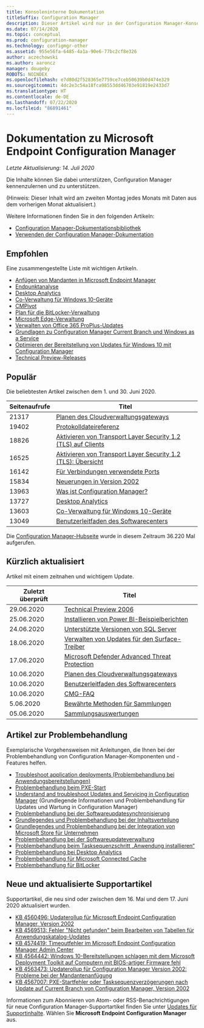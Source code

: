 ```yaml
---
title: Konsoleninterne Dokumentation
titleSuffix: Configuration Manager
description: Dieser Artikel wird nur in der Configuration Manager-Konsole angezeigt.
ms.date: 07/14/2020
ms.topic: conceptual
ms.prod: configuration-manager
ms.technology: configmgr-other
ms.assetid: 955e56fa-6485-4a1a-90e6-77bc2cf8e326
author: aczechowski
ms.author: aaroncz
manager: dougeby
ROBOTS: NOINDEX
ms.openlocfilehash: e7d80d2f528365e7759ce7ceb50639b0d474e329
ms.sourcegitcommit: 4dc2e3c54a18fca98553dd46703e91819e2433d7
ms.translationtype: HT
ms.contentlocale: de-DE
ms.lasthandoff: 07/22/2020
ms.locfileid: "86891461"
---
```

<!-- 
- Feature 1357546
- This page displays in-console, under the Community workspace, Documentation node. 
- Don't use any relative links; must be full https://docs.microsoft.com and language neutral
- Process: https://microsoft.sharepoint.com/teams/ConfigMgr/Documents/ContentPub/Data%20collection%20process%20for%20Feature%201357546%20In-console%20documentation.docx?web=1
-->

# <a name="microsoft-endpoint-configuration-manager-documentation"></a>Dokumentation zu Microsoft Endpoint Configuration Manager

*Letzte Aktualisierung: 14. Juli 2020*

Die Inhalte können Sie dabei unterstützen, Configuration Manager kennenzulernen und zu unterstützen.

(Hinweis: Dieser Inhalt wird am zweiten Montag jedes Monats mit Daten aus dem vorherigen Monat aktualisiert.)

Weitere Informationen finden Sie in den folgenden Artikeln:

- [Configuration Manager-Dokumentationsbibliothek](https://docs.microsoft.com/mem/configmgr)  
- [Verwenden der Configuration Manager-Dokumentation](https://docs.microsoft.com/mem/configmgr/core/understand/use-docs)

## <a name="recommended"></a>Empfohlen

Eine zusammengestellte Liste mit wichtigen Artikeln.

- [Anfügen von Mandanten in Microsoft Endpoint Manager](https://docs.microsoft.com/mem/configmgr/tenant-attach/)
- [Endpunktanalyse](https://docs.microsoft.com/mem/analytics/)
- [Desktop Analytics](https://docs.microsoft.com/mem/configmgr/desktop-analytics/)
- [Co-Verwaltung für Windows 10-Geräte](https://docs.microsoft.com/mem/configmgr/comanage/)  
- [CMPivot](https://docs.microsoft.com/mem/configmgr/core/servers/manage/cmpivot)  
- [Plan für die BitLocker-Verwaltung](https://docs.microsoft.com/mem/configmgr/protect/plan-design/bitlocker-management)  
- [Microsoft Edge-Verwaltung](https://docs.microsoft.com/mem/configmgr/apps/deploy-use/deploy-edge)  
- [Verwalten von Office 365 ProPlus-Updates](https://docs.microsoft.com/mem/configmgr/sum/deploy-use/manage-office-365-proplus-updates)  
- [Grundlagen zu Configuration Manager Current Branch und Windows as a Service](https://docs.microsoft.com/mem/configmgr/core/understand/configuration-manager-and-windows-as-service)
- [Optimieren der Bereitstellung von Updates für Windows 10 mit Configuration Manager](https://docs.microsoft.com/mem/configmgr/sum/deploy-use/optimize-windows-10-update-delivery)
- [Technical Preview-Releases](https://docs.microsoft.com/mem/configmgr/core/get-started/technical-preview)

## <a name="trending"></a>Populär

Die beliebtesten Artikel zwischen dem 1. und 30. Juni 2020.

| Seitenaufrufe | Titel |
|------------|-------|
| 21317 | [Planen des Cloudverwaltungsgateways](https://docs.microsoft.com/mem/configmgr/core/clients/manage/cmg/plan-cloud-management-gateway) |
| 19402 | [Protokolldateireferenz](https://docs.microsoft.com/mem/configmgr/core/plan-design/hierarchy/log-files) |
| 18826 | [Aktivieren von Transport Layer Security 1.2 (TLS) auf Clients](https://docs.microsoft.com/mem/configmgr/core/plan-design/security/enable-tls-1-2-client) |
| 16525 | [Aktivieren von Transport Layer Security 1.2 (TLS): Übersicht](https://docs.microsoft.com/mem/configmgr/core/plan-design/security/enable-tls-1-2) |
| 16142 | [Für Verbindungen verwendete Ports](https://docs.microsoft.com/mem/configmgr/core/plan-design/hierarchy/ports) |
| 15834 | [Neuerungen in Version 2002](https://docs.microsoft.com/mem/configmgr/core/plan-design/changes/whats-new-in-version-2002) |
| 13963 | [Was ist Configuration Manager?](https://docs.microsoft.com/mem/configmgr/core/understand/introduction) |
| 13727 | [Desktop Analytics](https://docs.microsoft.com/mem/configmgr/desktop-analytics/overview) |
| 13603 | [Co-Verwaltung für Windows 10-Geräte](https://docs.microsoft.com/mem/configmgr/comanage/overview) |
| 13049 | [Benutzerleitfaden des Softwarecenters](https://docs.microsoft.com/mem/configmgr/core/understand/software-center) |

Die [Configuration Manager-Hubseite](https://docs.microsoft.com/mem/configmgr/) wurde in diesem Zeitraum 36.220 Mal aufgerufen.

## <a name="recently-updated"></a>Kürzlich aktualisiert

Artikel mit einem zeitnahen und wichtigem Update.

| Zuletzt überprüft | Titel |
|---------------|-------|
| 29.06.2020 | [Technical Preview 2006](https://docs.microsoft.com/mem/configmgr/core/get-started/2020/technical-preview-2006) |
| 25.06.2020 | [Installieren von Power BI-Beispielberichten](https://docs.microsoft.com/mem/configmgr/core/servers/manage/powerbi-sample-reports) |
| 24.06.2020 | [Unterstützte Versionen von SQL Server](https://docs.microsoft.com/mem/configmgr/core/plan-design/configs/support-for-sql-server-versions) |
| 18.06.2020 | [Verwalten von Updates für den Surface-Treiber](https://docs.microsoft.com/mem/configmgr/sum/deploy-use/surface-drivers) |
| 17.06.2020 | [Microsoft Defender Advanced Threat Protection](https://docs.microsoft.com/mem/configmgr/protect/deploy-use/defender-advanced-threat-protection) |
| 10.06.2020 | [Planen des Cloudverwaltungsgateways](https://docs.microsoft.com/mem/configmgr/core/clients/manage/cmg/plan-cloud-management-gateway) |
| 10.06.2020 | [Benutzerleitfaden des Softwarecenters](https://docs.microsoft.com/mem/configmgr/core/understand/software-center) |
| 10.06.2020 | [CMG-FAQ](https://docs.microsoft.com/mem/configmgr/core/clients/manage/cmg/cloud-management-gateway-faq) |
| 5\.06.2020 | [Bewährte Methoden für Sammlungen](https://docs.microsoft.com/mem/configmgr/core/clients/manage/collections/best-practices-for-collections) |
| 05.06.2020 | [Sammlungsauswertungen](https://docs.microsoft.com/mem/configmgr/core/clients/manage/collections/collection-evaluation) |

## <a name="troubleshooting-articles"></a>Artikel zur Problembehandlung

Exemplarische Vorgehensweisen mit Anleitungen, die Ihnen bei der Problembehandlung von Configuration Manager-Komponenten und -Features helfen.

- [Troubleshoot application deployments (Problembehandlung bei Anwendungsbereitstellungen)](https://docs.microsoft.com/mem/configmgr/apps/understand/app-deployment-technical-reference)
- [Problembehandlung beim PXE-Start](https://support.microsoft.com/help/4468612)
- [Understand and troubleshoot Updates and Servicing in Configuration Manager](https://support.microsoft.com/help/4490424) (Grundlegende Informationen und Problembehandlung für Updates und Wartung in Configuration Manager)
- [Problembehandlung bei der Softwareupdatesynchronisierung](https://support.microsoft.com/help/10059)
- [Grundlegendes und Problembehandlung bei der Inhaltsverteilung](https://support.microsoft.com/help/4482728)
- [Grundlegendes und Problembehandlung bei der Integration von Microsoft Store für Unternehmen](https://docs.microsoft.com/mem/configmgr/apps/deploy-use/troubleshoot-microsoft-store-for-business-integration)
- [Problembehandlung bei der Softwareupdateverwaltung](https://support.microsoft.com/help/10680)
- [Problembehandlung beim Tasksequenzschritt „Anwendung installieren“](https://support.microsoft.com/help/18408/)
- [Problembehandlung bei Desktop Analytics](https://docs.microsoft.com/mem/configmgr/desktop-analytics/troubleshooting)
- [Problembehandlung für Microsoft Connected Cache](https://docs.microsoft.com/mem/configmgr/core/servers/deploy/configure/troubleshoot-microsoft-connected-cache)
- [Problembehandlung für BitLocker](https://docs.microsoft.com/mem/configmgr/protect/tech-ref/bitlocker/troubleshoot)

## <a name="new-and-updated-support-articles"></a>Neue und aktualisierte Supportartikel

Supportartikel, die neu sind oder zwischen dem 16. Mai und dem 17. Juni 2020 aktualisiert wurden.

- [KB 4560496: Updaterollup für Microsoft Endpoint Configuration Manager, Version 2002](https://support.microsoft.com/help/4560496)
- [KB 4569513: Fehler "Nicht gefunden" beim Bearbeiten von Tabellen für Anwendungskatalog-Updates](https://support.microsoft.com/help/4569513)
- [KB 4574419: Timeoutfehler im Microsoft Endpoint Configuration Manager Admin Center](https://support.microsoft.com/help/4574416)
- [KB 4564442: Windows 10-Bereitstellungen schlagen mit dem Microsoft Deployment Toolkit auf Computern mit BIOS-artiger Firmware fehl](https://support.microsoft.com/help/4564442)
- [KB 4563473: Updaterollup für Configuration Manager Version 2002: Probleme bei der Mandantenanfügung](https://support.microsoft.com/help/4563473)
- [KB 4567007: PXE-Startfehler oder Tasksequenzverzögerungen nach Update auf Current Branch von Configuration Manager, Version 2002](https://support.microsoft.com/help/4567007)

Informationen zum Abonnieren von Atom- oder RSS-Benachrichtigungen für neue Configuration Manager-Supportartikel finden Sie unter [Updates für Supportinhalte](https://support.microsoft.com/help/4089498/). Wählen Sie **Microsoft Endpoint Configuration Manager** aus.  
